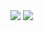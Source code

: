 <img src="https://img.shields.io/badge/Javascript-404040?style=for-the-badge&logo=javascript&logoColor=F7DF1E" />
<img src="https://img.shields.io/badge/Typescript-404040?style=for-the-badge&logo=typescript&logoColor=3178C6" />

